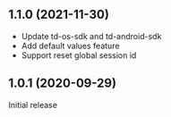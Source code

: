 ## 1.1.0 (2021-11-30)
* Update td-os-sdk and td-android-sdk
* Add default values feature
* Support reset global session id

## 1.0.1 (2020-09-29)
Initial release
